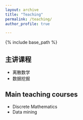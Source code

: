 ```yaml
---
layout: archive
title: "Teaching"
permalink: /teaching/
author_profile: true

---
```


{% include base_path %}

主讲课程
-------
+ 离散数学
+ 数据挖掘

Main teaching courses
----------------
+ Discrete Mathematics
+ Data mining
